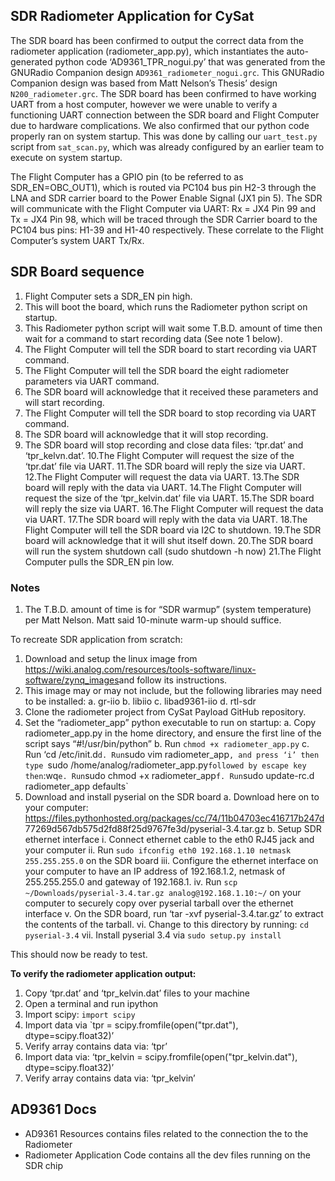 ## SDR Radiometer Application for CySat

The SDR board has been confirmed to output the correct data from the radiometer application
(radiometer_app.py), which instantiates the auto-generated python code
‘AD9361_TPR_nogui.py’ that was generated from the GNURadio Companion design
`AD9361_radiometer_nogui.grc`. This GNURadio Companion design was based from Matt
Nelson’s Thesis’ design `N200_radiometer.grc`. The SDR board has been confirmed to have
working UART from a host computer, however we were unable to verify a functioning UART
connection between the SDR board and Flight Computer due to hardware complications. We
also confirmed that our python code properly ran on system startup. This was done by calling
our `uart_test.py` script from `sat_scan.py`, which was already configured by an earlier team to
execute on system startup.

The Flight Computer has a GPIO pin (to be referred to as SDR_EN=OBC_OUT1), which is
routed via PC104 bus pin ​H2-3​ through the LNA and SDR carrier board to the Power Enable
Signal (JX1 pin 5). The SDR will communicate with the Flight Computer via UART: Rx = JX4 Pin
99 and Tx = JX4 Pin 98, which will be traced through the SDR Carrier board to the PC104 bus
pins: H1-39 and H1-40 respectively. These correlate to the Flight Computer’s system UART
Tx/Rx.

## SDR Board sequence

1. Flight Computer sets a SDR_EN pin high.
2. This will boot the board, which runs the Radiometer python script on startup.
3. This Radiometer python script will wait some ​T.B.D.​ amount of time then wait for a
   command to start recording data (See note 1 below).
4. The Flight Computer will tell the SDR board to start recording via UART command.
5. The Flight Computer will tell the SDR board the eight radiometer parameters via UART
   command.
6. The SDR board will acknowledge that it received these parameters and will start
   recording.
7. The Flight Computer will tell the SDR board to stop recording via UART command.
8. The SDR board will acknowledge that it will stop recording.
9. The SDR board will stop recording and close data files: ‘tpr.dat’ and ‘tpr_kelvn.dat’.
   10.The Flight Computer will request the size of the ‘tpr.dat’ file via UART.
   11.The SDR board will reply the size via UART.
   12.The Flight Computer will request the data via UART.
   13.The SDR board will reply with the data via UART.
   14.The Flight Computer will request the size of the ‘tpr_kelvin.dat’ file via UART.
   15.The SDR board will reply the size via UART.
   16.The Flight Computer will request the data via UART.
   17.The SDR board will reply with the data via UART.
   18.The Flight Computer will tell the SDR board via I2C to shutdown.
   19.The SDR board will acknowledge that it will shut itself down.
   20.The SDR board will run the system shutdown call (sudo shutdown -h now)
   21.The Flight Computer pulls the SDR_EN pin low.

### Notes

1. The T.B.D. amount of time is for “SDR warmup” (system temperature) per Matt Nelson.
   Matt said 10-minute warm-up should suffice.

To recreate SDR application from scratch:

1. Download and setup the linux image from
   https://wiki.analog.com/resources/tools-software/linux-software/zynq_images​ and follow
   its instructions.
2. This image may or may not include, but the following libraries may need to be installed:
   a. gr-iio
   b. libiio
   c. libad9361-iio
   d. rtl-sdr
3. Clone the radiometer project from CySat Payload GitHub repository.
4. Set the “radiometer_app” python executable to run on startup:
   a. Copy radiometer_app.py in the home directory, and ensure the first line of the
   script says “#!/usr/bin/python”
   b. Run `chmod +x radiometer_app.py`
   c. Run ‘cd /etc/init.d`d. Run`sudo vim radiometer_app`, and press ‘i’ then type
  `sudo /home/analog/radiometer_app.py`followed by escape key then`:wq`e. Run`sudo chmod +x radiometer_app`f. Run`sudo update-rc.d radiometer_app defaults`
5. Download and install pyserial on the SDR board
   a. Download here on to your computer:
   https://files.pythonhosted.org/packages/cc/74/11b04703ec416717b247d
   77269d567db575d2fd88f25d9767fe3d/pyserial-3.4.tar.gz
   b. Setup SDR ethernet interface
   i. Connect ethernet cable to the eth0 RJ45 jack and your computer
   ii. Run `sudo ifconfig eth0 192.168.1.10 netmask 255.255.255.0` on the
   SDR board
   iii. Configure the ethernet interface on your computer to have an IP address
   of 192.168.1.2, netmask of 255.255.255.0 and gateway of 192.168.1.
   iv. Run `scp ~/Downloads/pyserial-3.4.tar.gz analog@192.168.1.10:~/` on
   your computer to securely copy over pyserial tarball over the ethernet
   interface
   v. On the SDR board, run ‘tar -xvf pyserial-3.4.tar.gz’ to extract the contents
   of the tarball.
   vi. Change to this directory by running: `cd pyserial-3.4`
   vii. Install pyserial 3.4 via `sudo setup.py install`

This should now be ready to test.

**To verify the radiometer application output:**

1. Copy ‘tpr.dat’ and ‘tpr_kelvin.dat’ files to your machine
2. Open a terminal and run ipython
3. Import scipy: `import scipy`
4. Import data via `tpr = scipy.fromfile(open("tpr.dat"), dtype=scipy.float32)’
5. Verify array contains data via: ‘tpr’
6. Import data via: ‘tpr_kelvin = scipy.fromfile(open("tpr_kelvin.dat"), dtype=scipy.float32)’
7. Verify array contains data via: ‘tpr_kelvin’

## AD9361 Docs

- AD9361 Resources contains files related to the connection the to the Radiometer
- Radiometer Application Code contains all the dev files running on the SDR chip
